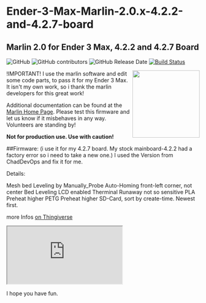 # Ender-3-Max-Marlin-2.0.x-4.2.2-and-4.2.7-board
## Marlin 2.0 for Ender 3 Max, 4.2.2 and 4.2.7 Board

![GitHub](https://img.shields.io/github/license/marlinfirmware/marlin.svg)
![GitHub contributors](https://img.shields.io/github/contributors/marlinfirmware/marlin.svg)
![GitHub Release Date](https://img.shields.io/github/release-date/marlinfirmware/marlin.svg)
[![Build Status](https://github.com/MarlinFirmware/Marlin/workflows/CI/badge.svg?branch=bugfix-2.0.x)](https://github.com/MarlinFirmware/Marlin/actions)

<img align="right" width=175 src="buildroot/share/pixmaps/logo/marlin-250.png" />
 !IMPORTANT! 
 I use the marlin software and edit some code parts, to pass it for my Ender 3 Max.
 It isn't my own work, so i thank the marlin developers for this great work!
 
Additional documentation can be found at the [Marlin Home Page](https://marlinfw.org/).
Please test this firmware and let us know if it misbehaves in any way. Volunteers are standing by!

__Not for production use. Use with caution!__

##Firmware:
(i use it for my 4.2.7 board. My stock mainboard-4.2.2 had a factory error so i need to take a new one.) I used the Version from ChadDevOps and fix it for me.

Details:

Mesh bed Leveling by Manually_Probe
Auto-Homing front-left corner, not center
Bed Leveling LCD enabled
Therminal Runaway not so sensitive
PLA Preheat higher
PETG Preheat higher
SD-Card, sort by create-time. Newest first.

more Infos <a href="https://www.thingiverse.com/thing:4864254/files">on Thingiverse</a>
<iframe src="https://www.thingiverse.com/thing:4864254/files" title="Thingiverse">
</iframe>

I hope you have fun.
